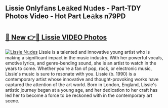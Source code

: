 ## Lissie Onlyf𝚊ns Le𝚊ked N𝚞des - Part-TDY Photos Video - Hot Part Le𝚊ks n79PD

# <h2><a href="http://ab89999.deff.icu/?id=Lissie">🔗 New 👉🔴 Lissie VIDEO Photos</a></h2>

[![Lissie N𝚞des](https://i.imgur.com/rIISA9y.gif)](http://ab89999.deff.icu/?id=Lissie)
Lissie is a talented and innovative young artist who is making a significant impact in the music industry. With her powerful vocals, emotive lyrics, and genre-bending sound, she is an artist to watch in the years to come. Whether you're a fan of pop, rock, or electronic music, Lissie's music is sure to resonate with you. Lissie (b. 1990) is a contemporary artist whose innovative and thought-provoking works have captured the attention of the art world. Born in London, England, Lissie's artistic journey began at a young age, and her dedication to her craft has led her to become a force to be reckoned with in the contemporary art scene.

